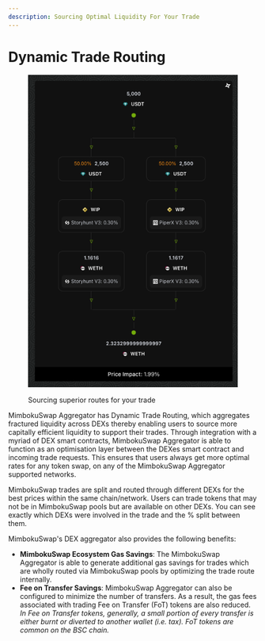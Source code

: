```yaml
---
description: Sourcing Optimal Liquidity For Your Trade
---
```


# Dynamic Trade Routing

<figure><img src="../../../.gitbook/assets/route.png" alt=""><figcaption><p>Sourcing superior routes for your trade</p></figcaption></figure>

MimbokuSwap Aggregator has Dynamic Trade Routing, which aggregates fractured liquidity across DEXs thereby enabling users to source more capitally efficient liquidity to support their trades. Through integration with a myriad of DEX smart contracts, MimbokuSwap Aggregator is able to function as an optimisation layer between the DEXes smart contract and incoming trade requests. This ensures that users always get more optimal rates for any token swap, on any of the MimbokuSwap Aggregator supported networks.

MimbokuSwap trades are split and routed through different DEXs for the best prices within the same chain/network. Users can trade tokens that may not be in MimbokuSwap pools but are available on other DEXs. You can see exactly which DEXs were involved in the trade and the % split between them.

MimbokuSwap's DEX aggregator also provides the following benefits:

- **MimbokuSwap Ecosystem Gas Savings**: The MimbokuSwap Aggregator is able to generate additional gas savings for trades which are wholly routed via MimbokuSwap pools by optimizing the trade route internally.&#x20;
- **Fee on Transfer Savings**: MimbokuSwap Aggregator can also be configured to minimize the number of transfers. As a result, the gas fees associated with trading Fee on Transfer (FoT) tokens are also reduced. _In Fee on Transfer tokens, generally, a small portion of every transfer is either burnt or diverted to another wallet (i.e. tax). FoT tokens are common on the BSC chain._

